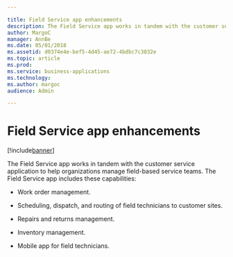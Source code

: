 ```yaml
---

title: Field Service app enhancements
description: The Field Service app works in tandem with the customer service application to help organizations manage field-based service teams.
author: MargoC
manager: AnnBe
ms.date: 05/01/2018
ms.assetid: d0374e4e-bef5-4d45-ae72-4bdbc7c3032e
ms.topic: article
ms.prod: 
ms.service: business-applications
ms.technology: 
ms.author: margoc
audience: Admin

---
```

#  Field Service app enhancements




[!include[banner](../../includes/banner.md)]

The Field Service app works in tandem with the customer service application to
help organizations manage field-based service teams. The Field Service app
includes these capabilities:

-   Work order management.

-   Scheduling, dispatch, and routing of field technicians to customer sites.

-   Repairs and returns management.

-   Inventory management.

-   Mobile app for field technicians.
